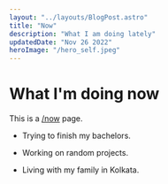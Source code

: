 ```yaml
---
layout: "../layouts/BlogPost.astro"
title: "Now"
description: "What I am doing lately"
updatedDate: "Nov 26 2022"
heroImage: "/hero_self.jpeg"
---
```

# What I'm doing now
This is a [/now](https://nownownow.com/about) page.

* Trying to finish my bachelors.

* Working on random projects.

* Living with my family in Kolkata.

 
